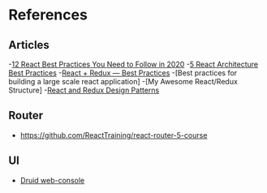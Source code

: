 # References
## Articles

-[12 React Best Practices You Need to Follow in 2020](https://www.codeinwp.com/blog/react-best-practices/)
-[5 React Architecture Best Practices](https://www.sitepoint.com/react-architecture-best-practices/)
-[React + Redux — Best Practices]()
-[Best practices for building a large scale react application]
-[My Awesome React/Redux Structure]
-[React and Redux Design Patterns](https://www.learnhowtoprogram.com/react/advanced-topics/react-and-redux-design-patterns)

## Router
- https://github.com/ReactTraining/react-router-5-course


## UI
- [Druid web-console](https://github.com/apache/druid/tree/master/web-console/)